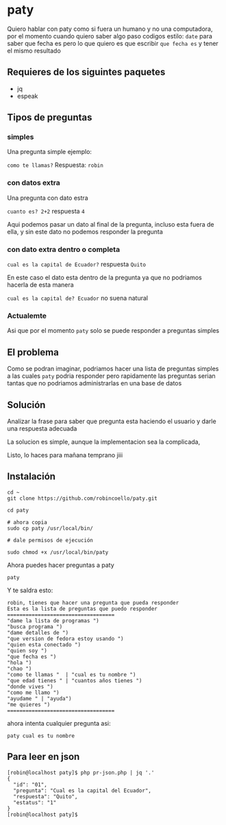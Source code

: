 # paty

Quiero hablar con paty como si fuera un humano y no una computadora, por el momento cuando quiero saber algo paso codigos 
estilo: ```date``` para saber que fecha es pero lo que quiero es que escribir ```que fecha es``` y tener el mismo resultado


## Requieres de los siguintes paquetes

* jq
* espeak




## Tipos de preguntas

### simples

Una pregunta simple ejemplo:

```como te llamas?``` Respuesta: ```robin```

### con datos extra

Una pregunta con dato estra

```cuanto es? 2+2``` respuesta ```4```

Aqui podemos pasar un dato al final de la pregunta, incluso esta fuera de ella, y sin este dato no podemos responder la pregunta

### con dato extra dentro o completa

```cual es la capital de Ecuador?``` respuesta ```Quito```

En este caso el dato esta dentro de la pregunta ya que no podriamos hacerla de esta manera

```cual es la capital de? Ecuador``` no suena natural


### Actualemte

Asi que por el momento ```paty``` solo se puede responder a preguntas simples

## El problema

Como se podran imaginar, podriamos hacer una lista de preguntas simples a las cuales ```paty``` podria responder
pero rapidamente las preguntas serian tantas que no podriamos administrarlas en una base de datos

## Solución 

Analizar la frase para saber que pregunta esta haciendo el usuario y darle una respuesta adecuada

La solucion es simple, aunque la implementacion sea la complicada, 

Listo, lo haces para mañana temprano jiii

## Instalación

```
cd ~
git clone https://github.com/robincoello/paty.git

cd paty

# ahora copia
sudo cp paty /usr/local/bin/

# dale permisos de ejecución

sudo chmod +x /usr/local/bin/paty

```

Ahora puedes hacer preguntas a paty

```
paty
```

Y te saldra esto:


```
robin, tienes que hacer una pregunta que pueda responder
Esta es la lista de preguntas que puedo responder
===================================
"dame la lista de programas ") 
"busca programa ") 
"dame detalles de ") 
"que version de fedora estoy usando ")
"quien esta conectado ") 
"quien soy ")
"que fecha es ")
"hola ")
"chao ")
"como te llamas "  | "cual es tu nombre ")
"que edad tienes " | "cuantos años tienes ")
"donde vives ")
"como me llamo ")
"ayudame " | "ayuda")
"me quieres ")
===================================

```

ahora intenta cualquier pregunta asi:

```
paty cual es tu nombre
```







## Para leer en json 

```
[robin@localhost paty]$ php pr-json.php | jq '.'
{
  "id": "01",
  "pregunta": "Cual es la capital del Ecuador",
  "respuesta": "Quito",
  "estatus": "1"
}
[robin@localhost paty]$ 


```



































